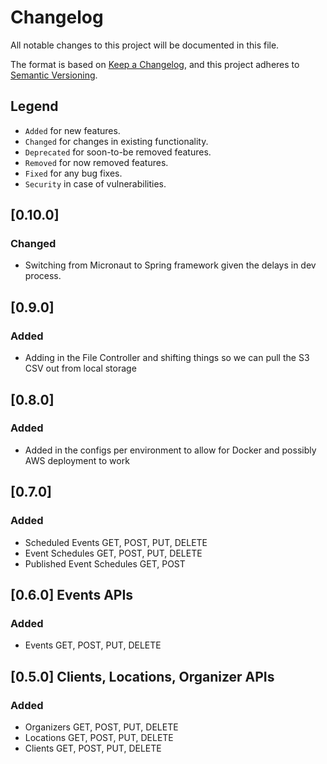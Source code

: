 # Changelog

All notable changes to this project will be documented in this file.

The format is based on [Keep a Changelog](https://keepachangelog.com/en/1.1.0/),
and this project adheres to [Semantic Versioning](https://semver.org/spec/v2.0.0.html).

## Legend

* `Added` for new features.
* `Changed` for changes in existing functionality.
* `Deprecated` for soon-to-be removed features.
* `Removed` for now removed features.
* `Fixed` for any bug fixes.
* `Security` in case of vulnerabilities.

## [0.10.0]

### Changed

- Switching from Micronaut to Spring framework given the delays in dev process.

## [0.9.0]

### Added

- Adding in the File Controller and shifting things so we can pull the S3 CSV out from local storage

## [0.8.0]

### Added

- Added in the configs per environment to allow for Docker and possibly AWS deployment to work

## [0.7.0]

### Added

- Scheduled Events GET, POST, PUT, DELETE
- Event Schedules GET, POST, PUT, DELETE
- Published Event Schedules GET, POST

## [0.6.0] Events APIs

### Added

- Events GET, POST, PUT, DELETE

## [0.5.0] Clients, Locations, Organizer APIs

### Added

- Organizers GET, POST, PUT, DELETE
- Locations GET, POST, PUT, DELETE
- Clients GET, POST, PUT, DELETE